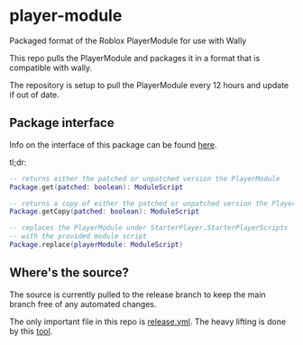 # player-module
Packaged format of the Roblox PlayerModule for use with Wally

This repo pulls the PlayerModule and packages it in a format that is compatible with wally.

The repository is setup to pull the PlayerModule every 12 hours and update if out of date.

## Package interface

Info on the interface of this package can be found [here](https://github.com/UpliftGames/pull-player-scripts/blob/main/cli/PlayerScripts/PlayerModule/README.md).

tl;dr:

```Lua
-- returns either the patched or unpatched version the PlayerModule
Package.get(patched: boolean): ModuleScript

-- returns a copy of either the patched or unpatched version the PlayerModule
Package.getCopy(patched: boolean): ModuleScript

-- replaces the PlayerModule under StarterPlayer.StarterPlayerScripts 
-- with the provided module script
Package.replace(playerModule: ModuleScript)
```

## Where's the source?

The source is currently pulled to the release branch to keep the main branch free of any automated changes.

The only important file in this repo is [release.yml](.github/workflows/release.yml). The heavy lifting is done by this [tool](https://github.com/UpliftGames/pull-player-scripts).